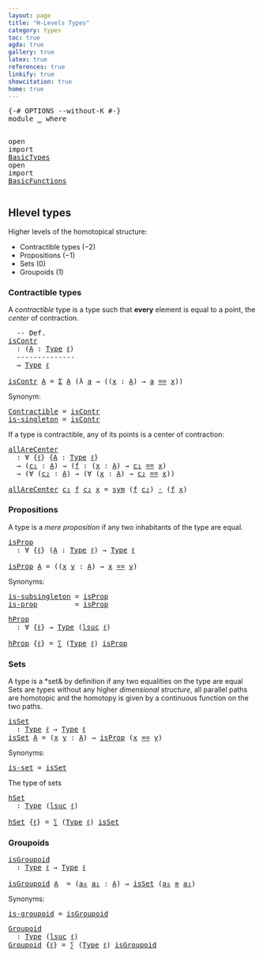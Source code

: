 ```yaml
---
layout: page
title: "H-Levels Types"
category: types
toc: true
agda: true
gallery: true
latex: true
references: true
linkify: true
showcitation: true
home: true
---
```


<div class="hide" >
<pre class="Agda">
<a id="204" class="Symbol">{-#</a> <a id="208" class="Keyword">OPTIONS</a> <a id="216" class="Pragma">--without-K</a> <a id="228" class="Symbol">#-}</a>
<a id="232" class="Keyword">module</a> <a id="239" href="HLevelTypes.html" class="Module">_</a> <a id="241" class="Keyword">where</a>

<a id="248" class="Keyword">open</a> <a id="253" class="Keyword">import</a> <a id="260" href="BasicTypes.html" class="Module">BasicTypes</a>
<a id="271" class="Keyword">open</a> <a id="276" class="Keyword">import</a> <a id="283" href="BasicFunctions.html" class="Module">BasicFunctions</a>
</pre>
</div>


## Hlevel types

Higher levels of the homotopical structure:

- Contractible types ($-2$)
- Propositions ($-1$)
- Sets ($0$)
- Groupoids ($1$)

### Contractible types

A *contractible* type is a type such that **every**
element is equal to a point, the *center* of contraction.

<pre class="Agda">
  <a id="612" class="Comment">-- Def.</a>
<a id="isContr"></a><a id="620" href="HLevelTypes.html#620" class="Function">isContr</a>
  <a id="630" class="Symbol">:</a> <a id="632" class="Symbol">(</a><a id="633" href="HLevelTypes.html#633" class="Bound">A</a> <a id="635" class="Symbol">:</a> <a id="637" href="Intro.html#1813" class="Function">Type</a> <a id="642" href="Intro.html#2253" class="Generalizable">ℓ</a><a id="643" class="Symbol">)</a>
  <a id="647" class="Comment">--------------</a>
  <a id="664" class="Symbol">→</a> <a id="666" href="Intro.html#1813" class="Function">Type</a> <a id="671" href="Intro.html#2253" class="Generalizable">ℓ</a>

<a id="674" href="HLevelTypes.html#620" class="Function">isContr</a> <a id="682" href="HLevelTypes.html#682" class="Bound">A</a> <a id="684" class="Symbol">=</a> <a id="686" href="BasicTypes.html#1690" class="Function">Σ</a> <a id="688" href="HLevelTypes.html#682" class="Bound">A</a> <a id="690" class="Symbol">(λ</a> <a id="693" href="HLevelTypes.html#693" class="Bound">a</a> <a id="695" class="Symbol">→</a> <a id="697" class="Symbol">((</a><a id="699" href="HLevelTypes.html#699" class="Bound">x</a> <a id="701" class="Symbol">:</a> <a id="703" href="HLevelTypes.html#682" class="Bound">A</a><a id="704" class="Symbol">)</a> <a id="706" class="Symbol">→</a> <a id="708" href="HLevelTypes.html#693" class="Bound">a</a> <a id="710" href="BasicTypes.html#4294" class="Datatype Operator">==</a> <a id="713" href="HLevelTypes.html#699" class="Bound">x</a><a id="714" class="Symbol">))</a>
</pre>

Synonym:

<pre class="Agda">
<a id="Contractible"></a><a id="752" href="HLevelTypes.html#752" class="Function">Contractible</a> <a id="765" class="Symbol">=</a> <a id="767" href="HLevelTypes.html#620" class="Function">isContr</a>
<a id="is-singleton"></a><a id="775" href="HLevelTypes.html#775" class="Function">is-singleton</a> <a id="788" class="Symbol">=</a> <a id="790" href="HLevelTypes.html#620" class="Function">isContr</a>
</pre>

If a type is contractible, any of its points is a center of contraction:

<pre class="Agda">
<a id="allAreCenter"></a><a id="897" href="HLevelTypes.html#897" class="Function">allAreCenter</a>
  <a id="912" class="Symbol">:</a> <a id="914" class="Symbol">∀</a> <a id="916" class="Symbol">{</a><a id="917" href="HLevelTypes.html#917" class="Bound">ℓ</a><a id="918" class="Symbol">}</a> <a id="920" class="Symbol">{</a><a id="921" href="HLevelTypes.html#921" class="Bound">A</a> <a id="923" class="Symbol">:</a> <a id="925" href="Intro.html#1813" class="Function">Type</a> <a id="930" href="HLevelTypes.html#917" class="Bound">ℓ</a><a id="931" class="Symbol">}</a>
  <a id="935" class="Symbol">→</a> <a id="937" class="Symbol">(</a><a id="938" href="HLevelTypes.html#938" class="Bound">c₁</a> <a id="941" class="Symbol">:</a> <a id="943" href="HLevelTypes.html#921" class="Bound">A</a><a id="944" class="Symbol">)</a> <a id="946" class="Symbol">→</a> <a id="948" class="Symbol">(</a><a id="949" href="HLevelTypes.html#949" class="Bound">f</a> <a id="951" class="Symbol">:</a> <a id="953" class="Symbol">(</a><a id="954" href="HLevelTypes.html#954" class="Bound">x</a> <a id="956" class="Symbol">:</a> <a id="958" href="HLevelTypes.html#921" class="Bound">A</a><a id="959" class="Symbol">)</a> <a id="961" class="Symbol">→</a> <a id="963" href="HLevelTypes.html#938" class="Bound">c₁</a> <a id="966" href="BasicTypes.html#4294" class="Datatype Operator">==</a> <a id="969" href="HLevelTypes.html#954" class="Bound">x</a><a id="970" class="Symbol">)</a>
  <a id="974" class="Symbol">→</a> <a id="976" class="Symbol">(∀</a> <a id="979" class="Symbol">(</a><a id="980" href="HLevelTypes.html#980" class="Bound">c₂</a> <a id="983" class="Symbol">:</a> <a id="985" href="HLevelTypes.html#921" class="Bound">A</a><a id="986" class="Symbol">)</a> <a id="988" class="Symbol">→</a> <a id="990" class="Symbol">(∀</a> <a id="993" class="Symbol">(</a><a id="994" href="HLevelTypes.html#994" class="Bound">x</a> <a id="996" class="Symbol">:</a> <a id="998" href="HLevelTypes.html#921" class="Bound">A</a><a id="999" class="Symbol">)</a> <a id="1001" class="Symbol">→</a> <a id="1003" href="HLevelTypes.html#980" class="Bound">c₂</a> <a id="1006" href="BasicTypes.html#4294" class="Datatype Operator">==</a> <a id="1009" href="HLevelTypes.html#994" class="Bound">x</a><a id="1010" class="Symbol">))</a>

<a id="1014" href="HLevelTypes.html#897" class="Function">allAreCenter</a> <a id="1027" href="HLevelTypes.html#1027" class="Bound">c₁</a> <a id="1030" href="HLevelTypes.html#1030" class="Bound">f</a> <a id="1032" href="HLevelTypes.html#1032" class="Bound">c₂</a> <a id="1035" href="HLevelTypes.html#1035" class="Bound">x</a> <a id="1037" class="Symbol">=</a> <a id="1039" href="BasicTypes.html#4744" class="Function">sym</a> <a id="1043" class="Symbol">(</a><a id="1044" href="HLevelTypes.html#1030" class="Bound">f</a> <a id="1046" href="HLevelTypes.html#1032" class="Bound">c₂</a><a id="1048" class="Symbol">)</a> <a id="1050" href="BasicFunctions.html#3903" class="Function Operator">·</a> <a id="1052" class="Symbol">(</a><a id="1053" href="HLevelTypes.html#1030" class="Bound">f</a> <a id="1055" href="HLevelTypes.html#1035" class="Bound">x</a><a id="1056" class="Symbol">)</a>
</pre>

### Propositions

A type is a *mere proposition* if any two inhabitants of the type are equal.

<pre class="Agda">
<a id="isProp"></a><a id="1179" href="HLevelTypes.html#1179" class="Function">isProp</a>
  <a id="1188" class="Symbol">:</a> <a id="1190" class="Symbol">∀</a> <a id="1192" class="Symbol">{</a><a id="1193" href="HLevelTypes.html#1193" class="Bound">ℓ</a><a id="1194" class="Symbol">}</a> <a id="1196" class="Symbol">(</a><a id="1197" href="HLevelTypes.html#1197" class="Bound">A</a> <a id="1199" class="Symbol">:</a> <a id="1201" href="Intro.html#1813" class="Function">Type</a> <a id="1206" href="HLevelTypes.html#1193" class="Bound">ℓ</a><a id="1207" class="Symbol">)</a> <a id="1209" class="Symbol">→</a> <a id="1211" href="Intro.html#1813" class="Function">Type</a> <a id="1216" href="HLevelTypes.html#1193" class="Bound">ℓ</a>

<a id="1219" href="HLevelTypes.html#1179" class="Function">isProp</a> <a id="1226" href="HLevelTypes.html#1226" class="Bound">A</a> <a id="1228" class="Symbol">=</a> <a id="1230" class="Symbol">((</a><a id="1232" href="HLevelTypes.html#1232" class="Bound">x</a> <a id="1234" href="HLevelTypes.html#1234" class="Bound">y</a> <a id="1236" class="Symbol">:</a> <a id="1238" href="HLevelTypes.html#1226" class="Bound">A</a><a id="1239" class="Symbol">)</a> <a id="1241" class="Symbol">→</a> <a id="1243" href="HLevelTypes.html#1232" class="Bound">x</a> <a id="1245" href="BasicTypes.html#4294" class="Datatype Operator">==</a> <a id="1248" href="HLevelTypes.html#1234" class="Bound">y</a><a id="1249" class="Symbol">)</a>
</pre>

Synonyms:

<pre class="Agda">
<a id="is-subsingleton"></a><a id="1287" href="HLevelTypes.html#1287" class="Function">is-subsingleton</a> <a id="1303" class="Symbol">=</a> <a id="1305" href="HLevelTypes.html#1179" class="Function">isProp</a>
<a id="is-prop"></a><a id="1312" href="HLevelTypes.html#1312" class="Function">is-prop</a>         <a id="1328" class="Symbol">=</a> <a id="1330" href="HLevelTypes.html#1179" class="Function">isProp</a>
</pre>

<pre class="Agda">
<a id="hProp"></a><a id="1362" href="HLevelTypes.html#1362" class="Function">hProp</a>
  <a id="1370" class="Symbol">:</a> <a id="1372" class="Symbol">∀</a> <a id="1374" class="Symbol">{</a><a id="1375" href="HLevelTypes.html#1375" class="Bound">ℓ</a><a id="1376" class="Symbol">}</a> <a id="1378" class="Symbol">→</a> <a id="1380" href="Intro.html#1813" class="Function">Type</a> <a id="1385" class="Symbol">(</a><a id="1386" href="Agda.Primitive.html#627" class="Primitive">lsuc</a> <a id="1391" href="HLevelTypes.html#1375" class="Bound">ℓ</a><a id="1392" class="Symbol">)</a>

<a id="1395" href="HLevelTypes.html#1362" class="Function">hProp</a> <a id="1401" class="Symbol">{</a><a id="1402" href="HLevelTypes.html#1402" class="Bound">ℓ</a><a id="1403" class="Symbol">}</a> <a id="1405" class="Symbol">=</a> <a id="1407" href="BasicTypes.html#1507" class="Record">∑</a> <a id="1409" class="Symbol">(</a><a id="1410" href="Intro.html#1813" class="Function">Type</a> <a id="1415" href="HLevelTypes.html#1402" class="Bound">ℓ</a><a id="1416" class="Symbol">)</a> <a id="1418" href="HLevelTypes.html#1179" class="Function">isProp</a>
</pre>

### Sets

A type is a *set& by definition if any two equalities on the type are equal Sets
are types without any higher *dimensional structure*,  all parallel paths are
homotopic and the homotopy is given by a continuous function on the two paths.

<pre class="Agda">
<a id="isSet"></a><a id="1699" href="HLevelTypes.html#1699" class="Function">isSet</a>
  <a id="1707" class="Symbol">:</a> <a id="1709" href="Intro.html#1813" class="Function">Type</a> <a id="1714" href="Intro.html#2253" class="Generalizable">ℓ</a> <a id="1716" class="Symbol">→</a> <a id="1718" href="Intro.html#1813" class="Function">Type</a> <a id="1723" href="Intro.html#2253" class="Generalizable">ℓ</a>
<a id="1725" href="HLevelTypes.html#1699" class="Function">isSet</a> <a id="1731" href="HLevelTypes.html#1731" class="Bound">A</a> <a id="1733" class="Symbol">=</a> <a id="1735" class="Symbol">(</a><a id="1736" href="HLevelTypes.html#1736" class="Bound">x</a> <a id="1738" href="HLevelTypes.html#1738" class="Bound">y</a> <a id="1740" class="Symbol">:</a> <a id="1742" href="HLevelTypes.html#1731" class="Bound">A</a><a id="1743" class="Symbol">)</a> <a id="1745" class="Symbol">→</a> <a id="1747" href="HLevelTypes.html#1179" class="Function">isProp</a> <a id="1754" class="Symbol">(</a><a id="1755" href="HLevelTypes.html#1736" class="Bound">x</a> <a id="1757" href="BasicTypes.html#4294" class="Datatype Operator">==</a> <a id="1760" href="HLevelTypes.html#1738" class="Bound">y</a><a id="1761" class="Symbol">)</a>
</pre>

Synonyms:

<pre class="Agda">
<a id="is-set"></a><a id="1799" href="HLevelTypes.html#1799" class="Function">is-set</a> <a id="1806" class="Symbol">=</a> <a id="1808" href="HLevelTypes.html#1699" class="Function">isSet</a>
</pre>

The type of sets

<pre class="Agda">
<a id="hSet"></a><a id="1857" href="HLevelTypes.html#1857" class="Function">hSet</a>
  <a id="1864" class="Symbol">:</a> <a id="1866" href="Intro.html#1813" class="Function">Type</a> <a id="1871" class="Symbol">(</a><a id="1872" href="Agda.Primitive.html#627" class="Primitive">lsuc</a> <a id="1877" href="Intro.html#2253" class="Generalizable">ℓ</a><a id="1878" class="Symbol">)</a>

<a id="1881" href="HLevelTypes.html#1857" class="Function">hSet</a> <a id="1886" class="Symbol">{</a><a id="1887" href="HLevelTypes.html#1887" class="Bound">ℓ</a><a id="1888" class="Symbol">}</a> <a id="1890" class="Symbol">=</a> <a id="1892" href="BasicTypes.html#1507" class="Record">∑</a> <a id="1894" class="Symbol">(</a><a id="1895" href="Intro.html#1813" class="Function">Type</a> <a id="1900" href="HLevelTypes.html#1887" class="Bound">ℓ</a><a id="1901" class="Symbol">)</a> <a id="1903" href="HLevelTypes.html#1699" class="Function">isSet</a>
</pre>

### Groupoids

<pre class="Agda">
<a id="isGroupoid"></a><a id="1949" href="HLevelTypes.html#1949" class="Function">isGroupoid</a>
  <a id="1962" class="Symbol">:</a> <a id="1964" href="Intro.html#1813" class="Function">Type</a> <a id="1969" href="Intro.html#2253" class="Generalizable">ℓ</a> <a id="1971" class="Symbol">→</a> <a id="1973" href="Intro.html#1813" class="Function">Type</a> <a id="1978" href="Intro.html#2253" class="Generalizable">ℓ</a>

<a id="1981" href="HLevelTypes.html#1949" class="Function">isGroupoid</a> <a id="1992" href="HLevelTypes.html#1992" class="Bound">A</a>  <a id="1995" class="Symbol">=</a> <a id="1997" class="Symbol">(</a><a id="1998" href="HLevelTypes.html#1998" class="Bound">a₀</a> <a id="2001" href="HLevelTypes.html#2001" class="Bound">a₁</a> <a id="2004" class="Symbol">:</a> <a id="2006" href="HLevelTypes.html#1992" class="Bound">A</a><a id="2007" class="Symbol">)</a> <a id="2009" class="Symbol">→</a> <a id="2011" href="HLevelTypes.html#1699" class="Function">isSet</a> <a id="2017" class="Symbol">(</a><a id="2018" href="HLevelTypes.html#1998" class="Bound">a₀</a> <a id="2021" href="BasicTypes.html#4480" class="Function Operator">≡</a> <a id="2023" href="HLevelTypes.html#2001" class="Bound">a₁</a><a id="2025" class="Symbol">)</a>
</pre>

Synonyms:

<pre class="Agda">
<a id="is-groupoid"></a><a id="2063" href="HLevelTypes.html#2063" class="Function">is-groupoid</a> <a id="2075" class="Symbol">=</a> <a id="2077" href="HLevelTypes.html#1949" class="Function">isGroupoid</a>
</pre>

<pre class="Agda">
<a id="Groupoid"></a><a id="2113" href="HLevelTypes.html#2113" class="Function">Groupoid</a>
  <a id="2124" class="Symbol">:</a> <a id="2126" href="Intro.html#1813" class="Function">Type</a> <a id="2131" class="Symbol">(</a><a id="2132" href="Agda.Primitive.html#627" class="Primitive">lsuc</a> <a id="2137" href="Intro.html#2253" class="Generalizable">ℓ</a><a id="2138" class="Symbol">)</a>
<a id="2140" href="HLevelTypes.html#2113" class="Function">Groupoid</a> <a id="2149" class="Symbol">{</a><a id="2150" href="HLevelTypes.html#2150" class="Bound">ℓ</a><a id="2151" class="Symbol">}</a> <a id="2153" class="Symbol">=</a> <a id="2155" href="BasicTypes.html#1507" class="Record">∑</a> <a id="2157" class="Symbol">(</a><a id="2158" href="Intro.html#1813" class="Function">Type</a> <a id="2163" href="HLevelTypes.html#2150" class="Bound">ℓ</a><a id="2164" class="Symbol">)</a> <a id="2166" href="HLevelTypes.html#1949" class="Function">isGroupoid</a>
</pre>
